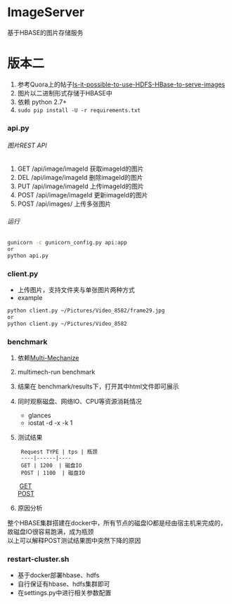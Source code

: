 # ImageServer 
基于HBASE的图片存储服务
# 版本二
1. 参考Quora上的帖子[Is-it-possible-to-use-HDFS-HBase-to-serve-images](https://www.quora.com/Is-it-possible-to-use-HDFS-HBase-to-serve-images)
2. 图片以二进制形式存储于HBASE中
3. 依赖 python 2.7+
4. `sudo pip install -U -r requirements.txt`

### api.py
###### 图片REST API
1. GET /api/image/imageId 获取imageId的图片
2. DEL /api/image/imageId 删除imageId的图片
3. PUT /api/image/imageId 上传imageId的图片
4. POST /api/image/imageId 更新imageId的图片
5. POST /api/images/ 上传多张图片

###### 运行
```bash
gunicorn -c gunicorn_config.py api:app
or
python api.py 
```
### client.py
- 上传图片，支持文件夹与单张图片两种方式
- example
```bash
python client.py ~/Pictures/Video_8582/frame29.jpg
or
python client.py ~/Pictures/Video_8582
```
### benchmark
1. 依赖[Multi-Mechanize](http://multi-mechanize.readthedocs.io/en/latest/index.html)
2. multimech-run benchmark
3. 结果在 benchmark/results下，打开其中html文件即可展示
4. 同时观察磁盘、网络IO、CPU等资源消耗情况

    - glances
    - iostat -d -x -k 1
  
5. 测试结果

        Request TYPE | tps | 瓶颈
        ----|------|----
        GET | 1200  | 磁盘IO
        POST | 1100  | 磁盘IO
        
        [GET](http://htmlpreview.github.io/?https://github.com/sixiong/ImageServer/blob/v2/benchmark/results/results_2016.12.07_16.38.10/results.html)</br>
        [POST](http://htmlpreview.github.io/?https://github.com/sixiong/ImageServer/blob/v2/benchmark/results/results_2016.12.08_10.08.11/results.html)
        
6. 原因分析

整个HBASE集群搭建在docker中，所有节点的磁盘IO都是经由宿主机来完成的，故磁盘IO很容易跑满，成为瓶颈</br>
以上可以解释POST测试结果图中突然下降的原因

### restart-cluster.sh
- 基于docker部署hbase、hdfs
- 自行保证有hbase、hdfs集群即可
- 在settings.py中进行相关参数配置
